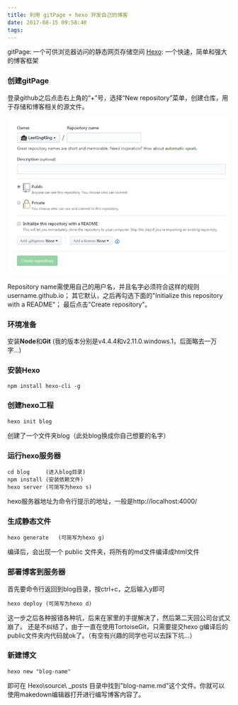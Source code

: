 ```yaml
---
title: 利用 gitPage + hexo 开发自己的博客
date: 2017-08-15 09:58:40
tags:
---
```

gitPage: 一个可供浏览器访问的静态网页存储空间
[Hexo](https://hexo.io/): 一个快速，简单和强大的博客框架

### 创建gitPage

登录github之后点击右上角的“+”号，选择“New repository”菜单，创建仓库，用于存储和博客相关的源文件。

![pic1](../img/pic1.png)

Repository name需使用自己的用户名，并且名字必须符合这样的规则username.github.io；
其它默认，之后再勾选下面的"Initialize this repository with a README"；
最后点击"Create repository"。

### 环境准备
安装**Node**和**Git**	(我的版本分别是v4.4.4和v2.11.0.windows.1，后面略去一万字...)

### 安装Hexo
```
npm install hexo-cli -g
```

### 创建hexo工程
```
hexo init blog  
```
创建了一个文件夹blog（此处blog换成你自己想要的名字）

### 运行hexo服务器
```
cd blog		(进入blog目录)
npm install	(安装依赖文件)
hexo server	(可简写为hexo s)
```
hexo服务器地址为命令行提示的地址，一般是http://localhost:4000/


### 生成静态文件
```
hexo generate	(可简写为hexo g)
```
编译后，会出现一个 public 文件夹，将所有的md文件编译成html文件

### 部署博客到服务器
首先要命令行返回到blog目录，按ctrl+c，之后输入y即可
```
hexo deploy	(可简写为hexo d)
```
这一步之后各种报错各种坑，后来在家里的手提解决了，然后第二天回公司台式又崩了。
还是不纠结了，由于一直在使用TortoiseGit，只需要提交hexo g编译后的public文件夹内代码就ok了。（有空有兴趣的同学也可以去踩下坑...）

### 新建博文
```
hexo new "blog-name"
```
即可在 Hexo\source\ _posts 目录中找到"blog-name.md"这个文件。你就可以使用makedown编辑器打开进行编写博客内容了。